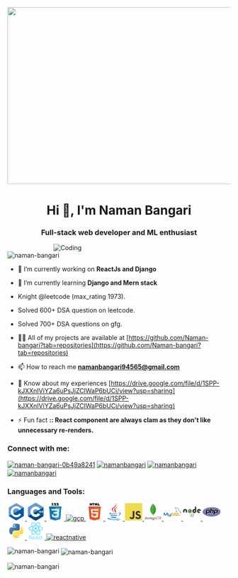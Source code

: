 [<img src="https://cdn.dribbble.com/users/2131993/screenshots/4948736/thoughtworks-gif_dribbble.gif" width="1000" height="400">](https://Naman-bangari.io)

<h1 align="center">Hi 👋, I'm Naman Bangari</h1>
<h3 align="center">Full-stack web developer and ML  enthusiast </h3>

<img align="right" alt="Coding" width="400" src="https://cdn.dribbble.com/users/1292677/screenshots/6139167/avento.gif">

<p align="left"> <img src="https://komarev.com/ghpvc/?username=naman-bangari&label=Profile%20views&color=0e75b6&style=flat" alt="naman-bangari" /> </p>

- 🔭 I’m currently working on **ReactJs and Django**

- 🌱 I’m currently learning **Django and Mern stack**

- Knight @leetcode (max_rating 1973).
- Solved 600+ DSA question on leetcode.
- Solved 700+ DSA questions on gfg.

- 👨‍💻 All of my projects are available at [https://github.com/Naman-bangari?tab=repositories](https://github.com/Naman-bangari?tab=repositories)

- 📫 How to reach me **namanbangari94565@gmail.com**

- 📄 Know about my experiences [https://drive.google.com/file/d/1SPP-kJXXnIViYZa6uPsJjZClWaP6bUCi/view?usp=sharing](https://drive.google.com/file/d/1SPP-kJXXnIViYZa6uPsJjZClWaP6bUCi/view?usp=sharing)

- ⚡ Fun fact **:: React component are always clam as they don't like unnecessary re-renders.**

<h3 align="left">Connect with me:</h3>
<p align="left">
<a href="https://linkedin.com/in/naman-bangari-0b49a8241" target="blank"><img align="center" src="https://raw.githubusercontent.com/rahuldkjain/github-profile-readme-generator/master/src/images/icons/Social/linked-in-alt.svg" alt="naman-bangari-0b49a8241" height="30" width="40" /></a>
<a href="https://codeforces.com/profile/namanbangari" target="blank"><img align="center" src="https://raw.githubusercontent.com/rahuldkjain/github-profile-readme-generator/master/src/images/icons/Social/codeforces.svg" alt="namanbangari" height="30" width="40" /></a>
<a href="https://www.leetcode.com/namanbangari" target="blank"><img align="center" src="https://raw.githubusercontent.com/rahuldkjain/github-profile-readme-generator/master/src/images/icons/Social/leet-code.svg" alt="namanbangari" height="30" width="40" /></a>
<a href="https://auth.geeksforgeeks.org/user/namanbangari" target="blank"><img align="center" src="https://raw.githubusercontent.com/rahuldkjain/github-profile-readme-generator/master/src/images/icons/Social/geeks-for-geeks.svg" alt="namanbangari" height="30" width="40" /></a>
</p>

<h3 align="left">Languages and Tools:</h3>
<p align="left"> <a href="https://www.cprogramming.com/" target="_blank" rel="noreferrer"> <img src="https://raw.githubusercontent.com/devicons/devicon/master/icons/c/c-original.svg" alt="c" width="40" height="40"/> </a> <a href="https://www.w3schools.com/cpp/" target="_blank" rel="noreferrer"> <img src="https://raw.githubusercontent.com/devicons/devicon/master/icons/cplusplus/cplusplus-original.svg" alt="cplusplus" width="40" height="40"/> </a> <a href="https://www.w3schools.com/css/" target="_blank" rel="noreferrer"> <img src="https://raw.githubusercontent.com/devicons/devicon/master/icons/css3/css3-original-wordmark.svg" alt="css3" width="40" height="40"/> </a> <a href="https://cloud.google.com" target="_blank" rel="noreferrer"> <img src="https://www.vectorlogo.zone/logos/google_cloud/google_cloud-icon.svg" alt="gcp" width="40" height="40"/> </a> <a href="https://www.w3.org/html/" target="_blank" rel="noreferrer"> <img src="https://raw.githubusercontent.com/devicons/devicon/master/icons/html5/html5-original-wordmark.svg" alt="html5" width="40" height="40"/> </a> <a href="https://www.java.com" target="_blank" rel="noreferrer"> <img src="https://raw.githubusercontent.com/devicons/devicon/master/icons/java/java-original.svg" alt="java" width="40" height="40"/> </a> <a href="https://developer.mozilla.org/en-US/docs/Web/JavaScript" target="_blank" rel="noreferrer"> <img src="https://raw.githubusercontent.com/devicons/devicon/master/icons/javascript/javascript-original.svg" alt="javascript" width="40" height="40"/> </a> <a href="https://www.mongodb.com/" target="_blank" rel="noreferrer"> <img src="https://raw.githubusercontent.com/devicons/devicon/master/icons/mongodb/mongodb-original-wordmark.svg" alt="mongodb" width="40" height="40"/> </a> <a href="https://www.mysql.com/" target="_blank" rel="noreferrer"> <img src="https://raw.githubusercontent.com/devicons/devicon/master/icons/mysql/mysql-original-wordmark.svg" alt="mysql" width="40" height="40"/> </a> <a href="https://nodejs.org" target="_blank" rel="noreferrer"> <img src="https://raw.githubusercontent.com/devicons/devicon/master/icons/nodejs/nodejs-original-wordmark.svg" alt="nodejs" width="40" height="40"/> </a> <a href="https://www.php.net" target="_blank" rel="noreferrer"> <img src="https://raw.githubusercontent.com/devicons/devicon/master/icons/php/php-original.svg" alt="php" width="40" height="40"/> </a> <a href="https://www.python.org" target="_blank" rel="noreferrer"> <img src="https://raw.githubusercontent.com/devicons/devicon/master/icons/python/python-original.svg" alt="python" width="40" height="40"/> </a> <a href="https://reactjs.org/" target="_blank" rel="noreferrer"> <img src="https://raw.githubusercontent.com/devicons/devicon/master/icons/react/react-original-wordmark.svg" alt="react" width="40" height="40"/> </a> <a href="https://reactnative.dev/" target="_blank" rel="noreferrer"> <img src="https://reactnative.dev/img/header_logo.svg" alt="reactnative" width="40" height="40"/> </a> </p>

<p><img align="left" src="https://github-readme-stats.vercel.app/api/top-langs?username=naman-bangari&show_icons=true&locale=en&layout=compact" alt="naman-bangari" /></p>

<p>&nbsp;<img align="center" src="https://github-readme-stats.vercel.app/api?username=naman-bangari&show_icons=true&locale=en" alt="naman-bangari" /></p>

<p><img align="center" src="https://github-readme-streak-stats.herokuapp.com/?user=naman-bangari&" alt="naman-bangari" /></p>
